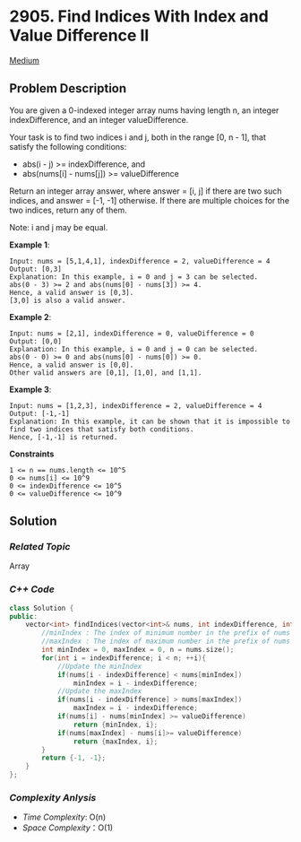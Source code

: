 # 2905. Find Indices With Index and Value Difference II
[Medium](https://leetcode.com/problems/find-indices-with-index-and-value-difference-ii/description/)

## Problem Description

You are given a 0-indexed integer array nums having length n, an integer indexDifference, and an integer valueDifference.

Your task is to find two indices i and j, both in the range [0, n - 1], that satisfy the following conditions:

  - abs(i - j) >= indexDifference, and
  - abs(nums[i] - nums[j]) >= valueDifference

Return an integer array answer, where answer = [i, j] if there are two such indices, and answer = [-1, -1] otherwise. If there are multiple choices for the two indices, return any of them.

Note: i and j may be equal.

**Example 1**:
```
Input: nums = [5,1,4,1], indexDifference = 2, valueDifference = 4
Output: [0,3]
Explanation: In this example, i = 0 and j = 3 can be selected.
abs(0 - 3) >= 2 and abs(nums[0] - nums[3]) >= 4.
Hence, a valid answer is [0,3].
[3,0] is also a valid answer.
```
**Example 2**:
```
Input: nums = [2,1], indexDifference = 0, valueDifference = 0
Output: [0,0]
Explanation: In this example, i = 0 and j = 0 can be selected.
abs(0 - 0) >= 0 and abs(nums[0] - nums[0]) >= 0.
Hence, a valid answer is [0,0].
Other valid answers are [0,1], [1,0], and [1,1].
```
**Example 3**:
```
Input: nums = [1,2,3], indexDifference = 2, valueDifference = 4
Output: [-1,-1]
Explanation: In this example, it can be shown that it is impossible to find two indices that satisfy both conditions.
Hence, [-1,-1] is returned.
```

**Constraints**
```
1 <= n == nums.length <= 10^5
0 <= nums[i] <= 10^9
0 <= indexDifference <= 10^5
0 <= valueDifference <= 10^9
```

## Solution

### _Related Topic_
   Array

### _C++ Code_
```cpp
class Solution {
public:
    vector<int> findIndices(vector<int>& nums, int indexDifference, int valueDifference) {
        //minIndex : The index of minimum number in the prefix of nums
        //maxIndex : The index of maximum number in the prefix of nums
        int minIndex = 0, maxIndex = 0, n = nums.size();
        for(int i = indexDifference; i < n; ++i){
            //Update the minIndex
            if(nums[i - indexDifference] < nums[minIndex])
                minIndex = i - indexDifference;
            //Update the maxIndex
            if(nums[i - indexDifference] > nums[maxIndex])
                maxIndex = i - indexDifference;
            if(nums[i] - nums[minIndex] >= valueDifference)
                return {minIndex, i};
            if(nums[maxIndex] - nums[i]>= valueDifference)
                return {maxIndex, i};
        }
        return {-1, -1};
    }
};
```

### _Complexity Anlysis_
- _Time Complexity_: O(n)
- _Space Complexity_：O(1)

